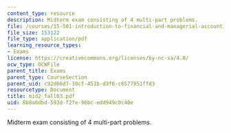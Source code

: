 ```yaml
---
content_type: resource
description: Midterm exam consisting of 4 multi-part problems.
file: /courses/15-501-introduction-to-financial-and-managerial-accounting-spring-2004/8b8a6dbd593df2fe96bcedd949c0c40e_mid2_fall03.pdf
file_size: 153122
file_type: application/pdf
learning_resource_types:
- Exams
license: https://creativecommons.org/licenses/by-nc-sa/4.0/
ocw_type: OCWFile
parent_title: Exams
parent_type: CourseSection
parent_uid: c92d66d7-30cf-451b-d3f6-c6577951ffd3
resourcetype: Document
title: mid2_fall03.pdf
uid: 8b8a6dbd-593d-f2fe-96bc-edd949c0c40e
---
```

Midterm exam consisting of 4 multi-part problems.